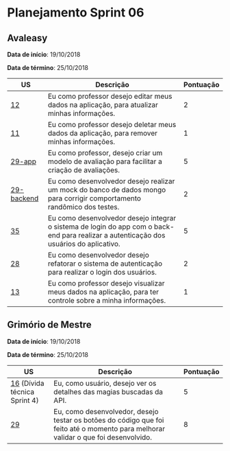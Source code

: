 # Planejamento Sprint 06

## Avaleasy

**Data de início**: 19/10/2018

**Data de término**: 25/10/2018

| US | Descrição | Pontuação |
|---|---|---|
| [12](https://github.com/MPS-FGA/Avaleasy-app/issues/12) | Eu como professor desejo editar meus dados na aplicação, para atualizar minhas informações.| 2  |
| [11](https://github.com/MPS-FGA/Avaleasy-app/issues/11) | Eu como professor desejo deletar meus dados da aplicação, para remover minhas informações.| 1 |
| [29-app](https://github.com/MPS-FGA/Avaleasy-app/issues/29) | Eu como professor, desejo criar um modelo de avaliação para facilitar a criação de avaliações.| 5 |
| [29-backend](https://github.com/MPS-FGA/Avaleasy-backend/issues/29) | Eu como desenvolvedor desejo realizar um mock do banco de dados mongo para corrigir comportamento randômico dos testes.| 2 |
|[35](https://github.com/MPS-FGA/Avaleasy-app/issues/35) | Eu como desenvolvedor desejo integrar o sistema de login do app com o back-end para realizar a autenticação dos usuários do aplicativo.| 5 |
|[28](https://github.com/MPS-FGA/Avaleasy-backend/issues/28) | Eu como desenvolvedor desejo refatorar o sistema de autenticação para realizar o login dos usuários.| 2 |
|[13](https://github.com/MPS-FGA/Avaleasy-app/issues/13) | Eu como professor desejo visualizar meus dados na aplicação, para ter controle sobre a minha informações.| 1 |

## Grimório de Mestre
**Data de início**: 19/10/2018

**Data de término**: 25/10/2018

| US | Descrição | Pontuação |
| --- | --- | --- |
| [16](https://github.com/MPS-FGA/Grimorio-do-Mestre/issues/16) (Dívida técnica Sprint 4) | Eu, como usuário, desejo ver os detalhes das magias buscadas da API. | 5 |
| [29](https://github.com/MPS-FGA/Grimorio-do-Mestre/issues/29) | Eu, como desenvolvedor, desejo testar os botões do código que foi feito até o momento para melhorar validar o que foi desenvolvido. | 8 |